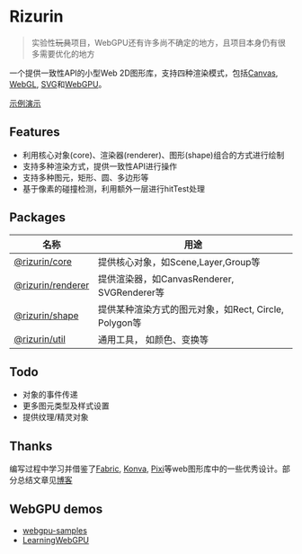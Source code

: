 # Rizurin

> 实验性~~玩具~~项目，WebGPU还有许多尚不确定的地方，且项目本身仍有很多需要优化的地方

一个提供一致性API的小型Web 2D图形库，支持四种渲染模式，包括[Canvas](https://www.w3.org/TR/2dcontext2/), [WebGL](https://www.khronos.org/registry/webgl/specs/latest/2.0/), [SVG](https://www.w3.org/TR/SVG2/)和[WebGPU](https://gpuweb.github.io/gpuweb/)。

[示例演示](https://yrq110.me/rizurin/)

## Features

* 利用核心对象(core)、渲染器(renderer)、图形(shape)组合的方式进行绘制
* 支持多种渲染方式，提供一致性API进行操作
* 支持多种图元，矩形、圆、多边形等
* 基于像素的碰撞检测，利用额外一层进行hitTest处理

## Packages

名称 | 用途
----- | ------- 
[@rizurin/core](packages/core/README.md) | 提供核心对象，如Scene,Layer,Group等 |
[@rizurin/renderer](packages/renderer/README.md) | 提供渲染器，如CanvasRenderer, SVGRenderer等 | 
[@rizurin/shape](packages/shape/README.md) | 提供某种渲染方式的图元对象，如Rect, Circle, Polygon等 |
[@rizurin/util](packages/util/README.md) | 通用工具， 如颜色、变换等 |

## Todo

* 对象的事件传递
* 更多图元类型及样式设置
* 提供纹理/精灵对象

## Thanks

编写过程中学习并借鉴了[Fabric](https://github.com/fabricjs/fabric.js), [Konva](https://github.com/konvajs/konva), [Pixi](https://github.com/pixijs/pixi.js)等web图形库中的一些优秀设计。部分总结文章见[博客](https://yrq110.me/post/front-end/dive-into-2d-canvas-framework-i-fabric/)

## WebGPU demos

* [webgpu-samples](https://github.com/austinEng/webgpu-samples)
* [LearningWebGPU](https://github.com/hjlld/LearningWebGPU)
